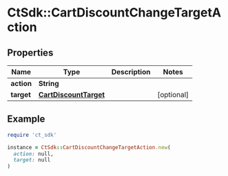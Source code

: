 # CtSdk::CartDiscountChangeTargetAction

## Properties

| Name | Type | Description | Notes |
| ---- | ---- | ----------- | ----- |
| **action** | **String** |  |  |
| **target** | [**CartDiscountTarget**](CartDiscountTarget.md) |  | [optional] |

## Example

```ruby
require 'ct_sdk'

instance = CtSdk::CartDiscountChangeTargetAction.new(
  action: null,
  target: null
)
```

